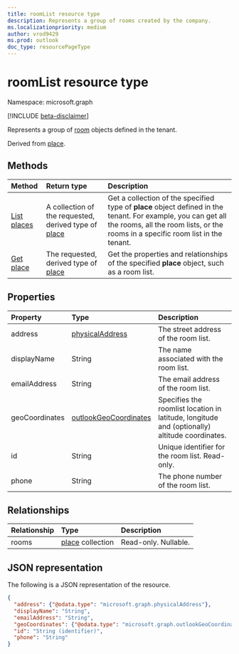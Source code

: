 ```yaml
---
title: roomList resource type
description: Represents a group of rooms created by the company.
ms.localizationpriority: medium
author: vrod9429
ms.prod: outlook
doc_type: resourcePageType
---
```


# roomList resource type

Namespace: microsoft.graph

[!INCLUDE [beta-disclaimer](../../includes/beta-disclaimer.md)]

Represents a group of [room](room.md) objects defined in the tenant.

Derived from [place](place.md).

## Methods

| Method                              | Return type                                                      | Description                                                                                                                                                                                       |
| :---------------------------------- | :--------------------------------------------------------------- | :------------------------------------------------------------------------------------------------------------------------------------------------------------------------------------------------ |
| [List places](../api/place-list.md) | A collection of the requested, derived type of [place](place.md) | Get a collection of the specified type of **place** object defined in the tenant. For example, you can get all the rooms, all the room lists, or the rooms in a specific room list in the tenant. |
| [Get place](../api/place-get.md)    | The requested, derived type of [place](place.md)                 | Get the properties and relationships of the specified **place** object, such as a room list.                                                                                                      |

## Properties

| Property       | Type                                              | Description                                                                                   |
| :------------- | :------------------------------------------------ | :-------------------------------------------------------------------------------------------- |
| address        | [physicalAddress](physicaladdress.md)             | The street address of the room list.                                                          |
| displayName    | String                                            | The name associated with the room list.                                                       |
| emailAddress   | String                                            | The email address of the room list.                                                           |
| geoCoordinates | [outlookGeoCoordinates](outlookgeocoordinates.md) | Specifies the roomlist location in latitude, longitude and (optionally) altitude coordinates. |
| id             | String                                            | Unique identifier for the room list. Read-only.                                               |
| phone          | String                                            | The phone number of the room list.                                                            |

## Relationships

| Relationship | Type                         | Description          |
| :----------- | :--------------------------- | :------------------- |
| rooms        | [place](place.md) collection | Read-only. Nullable. |

## JSON representation

The following is a JSON representation of the resource.

<!-- {
  "blockType": "resource",
  "keyProperty": "id",
  "optionalProperties": [

  ],
  "@odata.type": "microsoft.graph.roomList"
}-->

```json
{
  "address": {"@odata.type": "microsoft.graph.physicalAddress"},
  "displayName": "String",
  "emailAddress": "String",
  "geoCoordinates": {"@odata.type": "microsoft.graph.outlookGeoCoordinates"},
  "id": "String (identifier)",
  "phone": "String"
}
```

<!-- uuid: 16cd6b66-4b1a-43a1-adaf-3a886856ed98
2019-02-04 14:57:30 UTC -->

<!-- {
  "type": "#page.annotation",
  "description": "roomList resource",
  "keywords": "",
  "section": "documentation",
  "tocPath": ""
}-->
